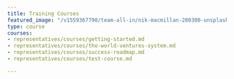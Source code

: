 ```yaml
---
title: Training Courses
featured_image: "/v1559367790/team-all-in/nik-macmillan-280300-unsplash.jpg"
type: course
courses:
- representatives/courses/getting-started.md
- representatives/courses/the-world-ventures-system.md
- representatives/courses/success-roadmap.md
- representatives/courses/test-course.md

---
```

